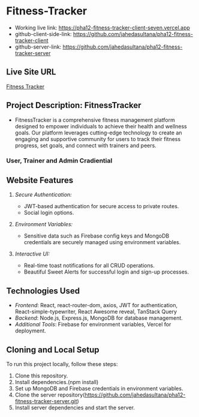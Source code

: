# Fitness-Tracker

- Working live link: https://pha12-fitness-tracker-client-seven.vercel.app
- github-client-side-link: https://github.com/jahedasultana/pha12-fitness-tracker-client
- github-server-link: https://github.com/jahedasultana/pha12-fitness-tracker-server


## Live Site URL
[Fitness Tracker](https://pha12-fitness-tracker-client-seven.vercel.app)

## Project Description: FitnessTracker
- FitnessTracker is a comprehensive fitness management platform designed to empower individuals to achieve their health and wellness goals. Our platform leverages cutting-edge technology to create an engaging and supportive community for users to track their fitness progress, set goals, and connect with trainers and peers.

### User, Trainer and Admin Cradiential

## Website Features

1. *Secure Authentication:*
   - JWT-based authentication for secure access to private routes.
   - Social login options.

3. *Environment Variables:*
   - Sensitive data such as Firebase config keys and MongoDB credentials are securely managed using environment variables.

3. *Interactive UI:*
   - Real-time toast notifications for all CRUD operations.
   - Beautiful Sweet Alerts for successful login and sign-up processes.



## Technologies Used

- *Frontend*: React, react-router-dom, axios, JWT for authentication, React-simple-typewriter, React Awesome reveal, TanStack Query
- *Backend*: Node.js, Express.js, MongoDB for database management.
- *Additional Tools*: Firebase for environment variables, Vercel for deployment.

## Cloning and Local Setup

To run this project locally, follow these steps:
1. Clone this repository.
2. Install dependencies.(npm install)
3. Set up MongoDB and Firebase credentials in environment variables.
4. Clone the server repository(https://github.com/jahedasultana/pha12-fitness-tracker-server.git)
5. Install server dependencies and start the server.
